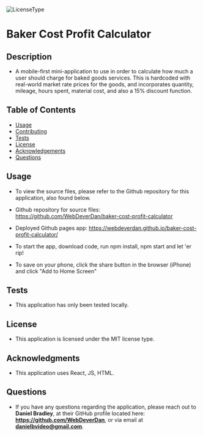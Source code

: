   ![LicenseType](https://img.shields.io/badge/License%3A%20-MIT-green)
  # Baker Cost Profit Calculator
  
  ## Description
  
  * A mobile-first mini-application to use in order to calculate how much a user should charge for baked goods services. This is hardcoded with real-world market rate prices for the goods, and incorporates quantity, mileage, hours spent, material cost, and also a 15% discount function. 
    
  ## Table of Contents
  
  * [Usage](#Usage)
  * [Contributing](#Contributing)
  * [Tests](#Tests)
  * [License](#License)
  * [Acknowledgements](#Acknowledgements)
  * [Questions](#Questions)
  
  
  ## Usage

  * To view the source files, please refer to the Github repository for this application, also found below. 

  * Github repository for source files: https://github.com/WebDeverDan/baker-cost-profit-calculator

  * Deployed Github pages app: https://webdeverdan.github.io/baker-cost-profit-calculator/
 
  * To start the app, download code, run npm install, npm start and let 'er rip!

  * To save on your phone, click the share button in the browser (iPhone) and click "Add to Home Screen"
  
  ## Tests
  
  * This application has only been tested locally.
  
  ## License
  
  * This application is licensed under the MIT license type.
  
  ## Acknowledgments
  
  * This application uses React, JS, HTML.  
  
  ## Questions
  * If you have any questions regarding the application, please reach out to **Daniel Bradley**, at their GitHub profile located here: **https://github.com/WebDeverDan**, or via email at **danielbvideo@gmail.com**.

 



